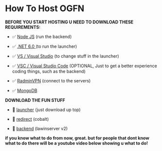 # How To Host OGFN


**BEFORE YOU START HOSTING U NEED TO DOWNLOAD THESE REQUIREMENTS:**

- :white_check_mark: [Node JS](https://nodejs.org/en) (run the backend)

- :white_check_mark: [.NET 6.0 ](https://dotnet.microsoft.com/en-us/download/dotnet/thank-you/sdk-6.0.418-windows-x64-installer) (to run the launcher)

- :white_check_mark: [VS / Visual Studio](https://visualstudio.microsoft.com/) (to change stuff in the launcher)

- :white_check_mark: [VSC / Visual Studio Code](https://visualstudio.microsoft.com/) (OPTIONAL, Just to get a better experience coding things, such as the backend)

- :white_check_mark: [RadminVPN](https://www.radmin-vpn.com/) (connect to the servers)

- :white_check_mark: [MongoDB](https://www.mongodb.com/try/download/enterprise)

**DOWNLOAD THE FUN STUFF**

- 🔵 [launcher](https://cdn.discordapp.com/attachments/1202067851046039622/1202071672790982677/net6.0-windows.rar?ex=65cc1f7c&is=65b9aa7c&hm=79d255766a66aa1ac100f6a068b4f7cf16a4bb7b8ac8edf8cefecda5e9c76442&) (just download up top)

- 🔵 [redirect](https://github.com/Milxnor/Cobalt) (cobalt)

- 🔵 [backend](https://github.com/Lawin0129/LawinServerV2) (lawinserver v2)


**if you know what to do from now, great. but for people that dont know what to do there will be a youtube video below showing u what to do!**
